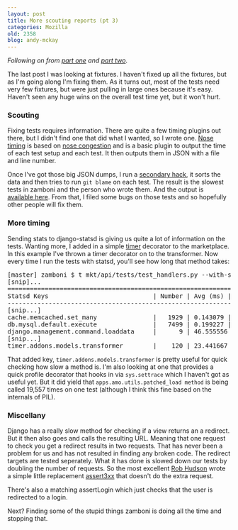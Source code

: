 ```yaml
---
layout: post
title: More scouting reports (pt 3)
categories: Mozilla
old: 2358
blog: andy-mckay
---
```

<p><em>Following on from <a href="https://mckay.pub.ca/blog/andy/2356/">part one</a> and <a href="https://mckay.pub.ca/blog/andy/2357/">part two</a></em>.</p>
<p>The last post I was looking at fixtures. I haven't fixed up all the fixtures, but as I'm going along I'm fixing them. As it turns out, most of the tests need very few fixtures, but were just pulling in large ones because it's easy. Haven't seen any huge wins on the overall test time yet, but it won't hurt.</p>
<h3>Scouting</h3>
<p>Fixing tests requires information. There are quite a few timing plugins out there, but I didn't find one that did what I wanted, so I wrote one. <a href="https://github.com/andymckay/nose-timing">Nose timing</a> is based on <a href="https://github.com/acdha/nose-congestion">nose congestion</a> and is a basic plugin to output the time of each test setup and each test. It then outputs them in JSON with a file and line number.</p>
<p>Once I've got those big JSON dumps, I run a <a href="https://gist.github.com/4211913">secondary  hack</a>, it sorts the data and then tries to run <code>git blame</code> on each test. The result is the slowest tests in zamboni and the person who wrote them. And the output is <a href="/files/zamboni-test-times.html">available here</a>. From that, I filed some bugs on those tests and so hopefully other people will fix them.</p>
<h3>More timing</h3>
<p>Sending stats to django-statsd is giving us quite a lot of information on the tests. Wanting more, I added in a simple <a href="https://github.com/mozilla/zamboni/commit/e4f69a89856c0a491afe2f9ba8985af9b7071184">timer</a> decorator to the marketplace. In this example I've thrown a timer decorator on to the transformer. Now every time I run the tests with statsd, you'll see how long that method takes:</p>
<pre>
[master] zamboni $ t mkt/api/tests/test_handlers.py --with-statsd
[snip]...
======================================================================
Statsd Keys                            | Number | Avg (ms) | Total (ms)
----------------------------------------------------------------------
[snip...]
cache.memcached.set_many               |   1929 | 0.143079 | 276.000
db.mysql.default.execute               |   7499 | 0.199227 | 1494.000
django.management.command.loaddata     |      9 | 46.555556 | 419.000
[snip...]
timer.addons.models.transformer        |    120 | 23.441667 | 2813.000
</pre>
<p>That added key, <code>timer.addons.models.transformer</code> is pretty useful for quick checking how slow a method is. I'm also looking at one that provides a quick profile decorator that hooks in via <code>sys.settrace</code> which I haven't got as useful yet. But it did yield that <code>apps.amo.utils.patched_load method</code> is being called 19,557 times on one test (although I think this fine based on the internals of PIL).</p>
<h3>Miscellany</h3>
<p>Django has a really slow method for checking if a view returns an a redirect. But it then also goes and calls the resulting URL. Meaning that one request to check you get a redirect results in two requests. That has never been a problem for us and has not resulted in finding any broken code. The redirect targets are tested seperately. What it has done is slowed down our tests by doubling the number of requests. So the most excellent <a href="https://github.com/robhudson">Rob Hudson</a> wrote a simple little replacement <a href="https://github.com/mozilla/zamboni/blob/master/apps/amo/tests/__init__.py#L314">assert3xx</a> that doesn't do the extra request.</p>
<p>There's also a matching assertLogin which just checks that the user is redirected to a login.</p>
<p>Next? Finding some of the stupid things zamboni is doing all the time and stopping that.</p>